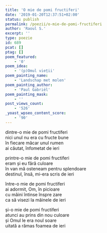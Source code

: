 ```yaml
---
title: 'O mie de pomi fructiferi'
date: '2019-01-20T12:37:51+02:00'
status: publish
permalink: /poezii/o-mie-de-pomi-fructiferi
author: 'Raoul S.'
excerpt: ''
type: poezie
id: 689
pcat: []
ptag: []
poem_featured:
    - '0'
poem_idea:
    - '(p)Omul vieții'
poem_painting_name:
    - 'Landschap met molen'
poem_painting_author:
    - 'Paul Gabriël'
poem_painting_mask:
    - ''
post_views_count:
    - '526'
_yoast_wpseo_content_score:
    - '90'
---
```

dintre-o mie de pomi fructiferi  
nici unul nu era cu fructe bune  
în fiecare măcar unul rumen  
ai căutat, înfometat de ieri

printre-o mie de pomi fructiferi  
eram și eu fără culoare  
în van mă osteneam pentru splendoare  
destinul, însă, mi-era scris de ieri

între-o mie de pomi fructiferi  
ai adormit, Om, în picioare  
cu mâini întinse înspre zare  
ca să visezi la mâinele de ieri

și-o mie de pomi fructiferi  
atunci au prins din nou culoare  
și Omul le era noul soare  
uitată a rămas foamea de ieri